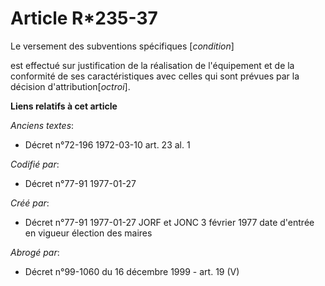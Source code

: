 # Article R*235-37

Le versement des subventions spécifiques [*condition*]

est effectué sur justification de la réalisation de l'équipement et de la conformité de ses caractéristiques avec celles qui
sont prévues par la décision d'attribution[*octroi*].

**Liens relatifs à cet article**

_Anciens textes_:

  - Décret n°72-196 1972-03-10 art. 23 al. 1

_Codifié par_:

  - Décret n°77-91 1977-01-27

_Créé par_:

  - Décret n°77-91 1977-01-27 JORF et JONC 3 février 1977 date d'entrée en vigueur élection des maires

_Abrogé par_:

  - Décret n°99-1060 du 16 décembre 1999 - art. 19 (V)
